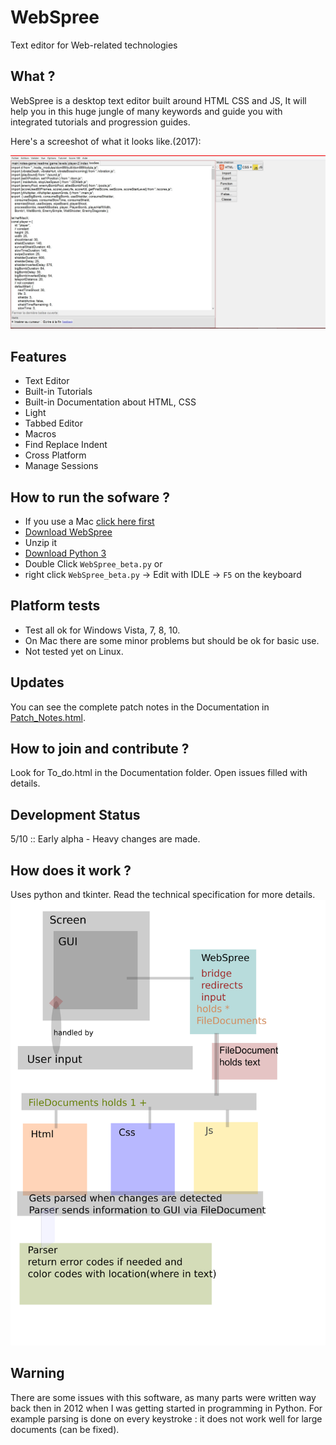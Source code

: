 # WebSpree

Text editor for Web-related technologies

## What ?

  WebSpree is a desktop text editor built around HTML CSS and JS, It will help you in this huge jungle of many keywords and guide you with integrated tutorials and progression guides.
  
  Here's a screeshot of what it looks like.(2017): 
  
  ![Screenchot](Images/Histoire_en_Captures/Capture10.jpg)

## Features

 * Text Editor
 * Built-in Tutorials
 * Built-in Documentation about HTML, CSS
 * Light
 * Tabbed Editor
 * Macros
 * Find Replace Indent
 * Cross Platform
 * Manage Sessions


## How to run the sofware ?

* If you use a Mac [click here first](https://www.python.org/download/mac/tcltk/)
* [Download WebSpree](https://github.com/GrosSacASac/WebSpree/archive/master.zip)
* Unzip it
* [Download Python 3](https://www.python.org/downloads/)
* Double Click `WebSpree_beta.py` or
* right click `WebSpree_beta.py` -> Edit with IDLE -> `F5` on the keyboard

## Platform tests

* Test all ok for Windows Vista, 7, 8, 10.
* On Mac there are some minor problems but should be ok for basic use.
* Not tested yet on Linux.

## Updates

  You can see the complete patch notes in the Documentation in [Patch_Notes.html](http://rawgit.com/GrosSacASac/WebSpree/master/Documentation/Patch_Notes.html).
  
  
## How to join and contribute ?

  Look for To_do.html in the Documentation folder. Open issues filled with details.

## Development Status

  5/10 :: Early alpha - Heavy changes are made.
  
## How does it work ?

   Uses python and tkinter. Read the technical specification for more details.
  ![simplified_internal_architecture](Documentation/simplified_internal_architecture.svg)
  
## Warning

There are some issues with this software, as many parts were written way back then in 2012 when I was getting started in programming in Python. For example parsing is done on every keystroke : it does not work well for large documents (can be fixed).
  


